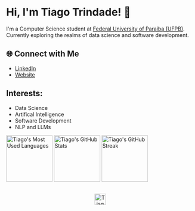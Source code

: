# Hi, I'm Tiago Trindade! 👋

I'm a Computer Science student at [Federal University of Paraíba (UFPB)](https://www.ufpb.br/). Currently exploring the realms of data science and software development.

## 🌐 Connect with Me
- [LinkedIn](https://www.linkedin.com/in/tiagotrindade03/)
- [Website](https://trindadetiago.github.io/)

## Interests:
- Data Science
- Artifical Intelligence
- Software Development
- NLP and LLMs

<div>
  <img height="124em" src="https://github-readme-stats.vercel.app/api/top-langs/?username=trindadetiago&layout=compact&theme=dark" alt="Tiago's Most Used Languages">
  <img height="124em" src="https://github-readme-stats.vercel.app/api?username=trindadetiago&show_icons=true&theme=dark&bg_color=45,0D1117,2D2D2D,2C77E3,ff7700,0D1117" alt="Tiago's GitHub Stats">
  <img height="124em" src="https://github-readme-streak-stats.herokuapp.com/?user=trindadetiago&theme=dark" alt="Tiago's GitHub Streak" />
</div>

##

<p align="center">
  <img height="30em" src="https://komarev.com/ghpvc/?username=trindadetiago&color=grey&style=plastic&label=Profile%20Views%20&logo=github" alt="Tiago's Profile Views Counter">
</p>
